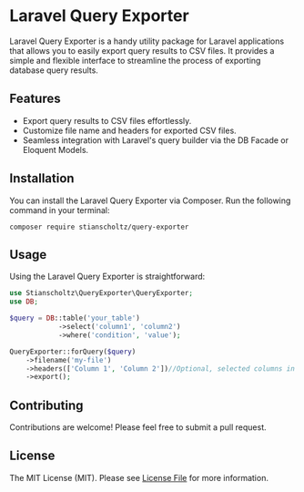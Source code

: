 # Laravel Query Exporter

Laravel Query Exporter is a handy utility package for Laravel applications that allows you to easily export query results to CSV files. It provides a simple and flexible interface to streamline the process of exporting database query results.

## Features

- Export query results to CSV files effortlessly.
- Customize file name and headers for exported CSV files.
- Seamless integration with Laravel's query builder via the DB Facade or Eloquent Models.

## Installation

You can install the Laravel Query Exporter via Composer. Run the following command in your terminal:

```
composer require stianscholtz/query-exporter
```

## Usage

Using the Laravel Query Exporter is straightforward:

```php
use Stianscholtz\QueryExporter\QueryExporter;
use DB;

$query = DB::table('your_table')
            ->select('column1', 'column2')
            ->where('condition', 'value');

QueryExporter::forQuery($query)
    ->filename('my-file')
    ->headers(['Column 1', 'Column 2'])//Optional, selected columns in query will be used as default headers.
    ->export();
```

## Contributing
Contributions are welcome! Please feel free to submit a pull request.

## License
The MIT License (MIT). Please see [License File](LICENSE.md) for more information.